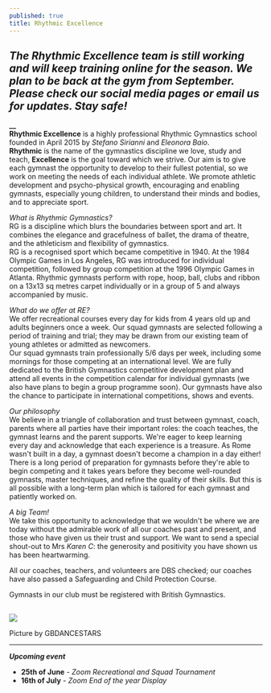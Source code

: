 ```yaml
---
published: true
title: Rhythmic Excellence
---
```

## **_The Rhythmic Excellence team is still working and will keep training online for the season. We plan to be back at the gym from September. Please check our social media pages or email us for updates. Stay safe!_**



**__**\
**Rhythmic Excellence** is a highly professional Rhythmic Gymnastics school founded in April 2015 by _Stefano Sirianni_ and _Eleonora Baio_. \
**Rhythmic** is the name of the gymnastics discipline we love, study and teach, **Excellence** is the goal toward which we strive. Our aim is to give each gymnast the opportunity to develop to their fullest potential, so we work on meeting the needs of each individual athlete. We promote athletic development and psycho-physical growth, encouraging and enabling gymnasts, especially young children, to understand their minds and bodies, and to appreciate sport. 

_What is Rhythmic Gymnastics?_ \
RG is a discipline which blurs the boundaries between sport and art. It combines the elegance and gracefulness of ballet, the drama of theatre, and the athleticism and flexibility of gymnastics. \
RG is a recognised sport which became competitive in 1940. At the 1984 Olympic Games in Los Angeles, RG was introduced for individual competition, followed by group competition at the 1996 Olympic Games in Atlanta. Rhythmic gymnasts perform with rope, hoop, ball, clubs and ribbon on a 13x13 sq metres carpet individually or in a group of 5 and always accompanied by music. 

_What do we offer at RE?_ \
We offer recreational courses every day for kids from 4 years old up and adults beginners once a week. Our squad gymnasts are selected following a period of training and trial; they may be drawn from our existing team of young athletes or admitted as newcomers. \
Our squad gymnasts train professionally 5/6 days per week, including some mornings for those competing at an international level. We are fully dedicated to the British Gymnastics competitive development plan and attend all events in the competition calendar for individual gymnasts (we also have plans to begin a group programme soon). Our gymnasts have also the chance to participate in international competitions, shows and events.

_Our philosophy_ \
We believe in a triangle of collaboration and trust between gymnast, coach, parents where all parties have their important roles: the coach teaches, the gymnast learns and the parent supports. We're eager to keep learning every day and acknowledge that each experience is a treasure. As Rome wasn't built in a day, a gymnast doesn't become a champion in a day either! There is a long period of preparation for gymnasts before they're able to begin competing and it takes years before they become well-rounded gymnasts, master techniques, and refine the quality of their skills. But this is all possible with a long-term plan which is tailored for each gymnast and patiently worked on.

_A big Team!_\
We take this opportunity to acknowledge that we wouldn't be where we are today without the admirable work of all our coaches past and present, and those who have given us their trust and support. We want to send a special shout-out to Mrs _Karen C_: the generosity and positivity you have shown us has been heartwarming.

All our coaches, teachers, and volunteers are DBS checked; our coaches have also passed a Safeguarding and Child Protection Course.

Gymnasts in our club must be registered with British Gymnastics.

## 

![](/assets/img_5457.png)

Picture by GBDANCESTARS

- - -

_**Upcoming event**_  

* **25th of June** - _Zoom Recreational and Squad Tournament_
* **16th of July** - _Zoom End of the year Display_
